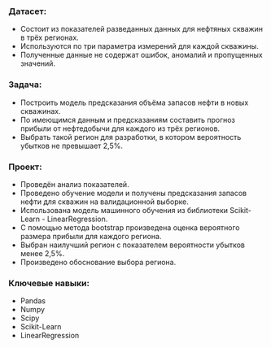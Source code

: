 ### Датасет:
* Состоит из показателей разведанных данных для нефтяных скважин в трёх регионах.
* Используются по три параметра измерений для каждой скважины.
* Полученные данные не содержат ошибок, аномалий и пропущенных значений.

### Задача:
* Построить модель предсказания объёма запасов нефти в новых скважинах.
* По имеющимся данным и предсказаниям составить прогноз прибыли от нефтедобычи для каждого из трёх регионов.
* Выбрать такой регион для разработки, в котором вероятность убытков не превышает 2,5%.

### Проект:
* Проведён анализ показателей.
* Проведено обучение модели и получены предсказания запасов нефти для скважин на валидационной выборке.
* Использована модель машинного обучения из библиотеки Scikit-Learn - LinearRegression.
* С помощью метода bootstrap произведена оценка вероятного размера прибыли для каждого региона.
* Выбран наилучший регион с показателем вероятности убытков менее 2,5%.
* Произведено обоснование выбора региона.

### Ключевые навыки:
* Pandas
* Numpy
* Scipy
* Scikit-Learn
* LinearRegression
